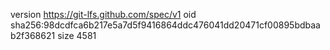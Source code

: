 version https://git-lfs.github.com/spec/v1
oid sha256:98dcdfca6b217e5a7d5f9416864ddc476041dd20471cf00895bdbaab2f368621
size 4581
